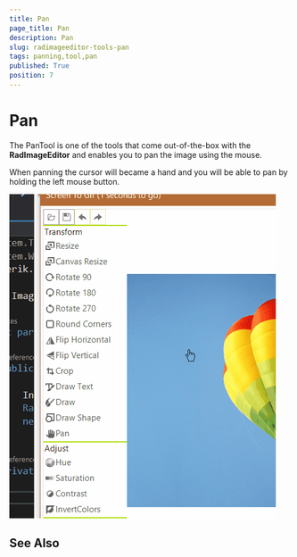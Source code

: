 ```yaml
---
title: Pan
page_title: Pan
description: Pan
slug: radimageeditor-tools-pan
tags: panning,tool,pan
published: True
position: 7
---
```


# Pan
The PanTool is one of the tools that come out-of-the-box with the __RadImageEditor__ and enables you to pan the image using the mouse.

When panning the cursor will became a hand and you will be able to pan by holding the left mouse button. 

![](images/image-editor-pan001.gif)

## See Also  

